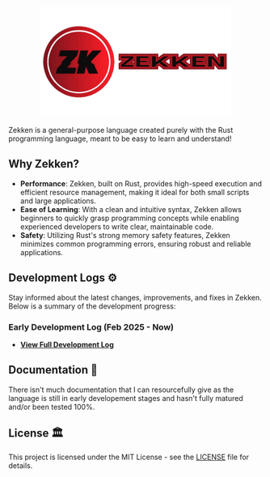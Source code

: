 <div align="center">
  <picture>
    <img src="images/Zekken_Lang_Logo.png" alt="Zekken Logo" width="75%"/>
  </picture>
</div>

Zekken is a general-purpose language created purely with the Rust programming language, meant to be easy to learn and understand!

## Why Zekken?
- **Performance**: Zekken, built on Rust, provides high-speed execution and efficient resource management, making it ideal for both small scripts and large applications.
- **Ease of Learning**: With a clean and intuitive syntax, Zekken allows beginners to quickly grasp programming concepts while enabling experienced developers to write clear, maintainable code.
- **Safety**: Utilizing Rust's strong memory safety features, Zekken minimizes common programming errors, ensuring robust and reliable applications.

## Development Logs ⚙
Stay informed about the latest changes, improvements, and fixes in Zekken. Below is a summary of the development progress:

### Early Development Log (Feb 2025 - Now)
- **[View Full Development Log](./dev-logs/early-development.md)**

## Documentation 📖
There isn't much documentation that I can resourcefully give as the language is still in early developement stages and hasn't fully matured and/or been tested 100%.

## License 🏛
This project is licensed under the MIT License - see the [LICENSE](./LICENSE) file for details.
